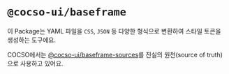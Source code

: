 # `@cocso-ui/baseframe`

이 Package는 YAML 파일을 `CSS`, `JSON` 등 다양한 형식으로 변환하여 스타일 토큰을 생성하는 도구에요.

COCSO에서는 [@cocso-ui/baseframe-sources](../../packages/baseframe)를 진실의 원천(source of truth)으로 사용하고 있어요.
